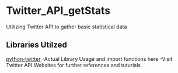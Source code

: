 # Twitter_API_getStats
Utilizing Twitter API to gather basic statistical data

## Libraries Utilzed 
[python-twitter](https://github.com/bear/python-twitter)
  -Actual Library Usage and import functions here 
  -Visit Twitter API Websites for further references and tuturials
